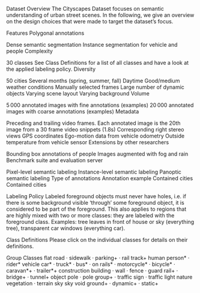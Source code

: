 Dataset Overview
The Cityscapes Dataset focuses on semantic understanding of urban street scenes. In the following, we give an overview on the design choices that were made to target the dataset’s focus.

 

Features
Polygonal annotations

Dense semantic segmentation
Instance segmentation for vehicle and people
Complexity

30 classes
See Class Definitions for a list of all classes and have a look at the applied labeling policy.
Diversity

50 cities
Several months (spring, summer, fall)
Daytime
Good/medium weather conditions
Manually selected frames
Large number of dynamic objects
Varying scene layout
Varying background
Volume

5 000 annotated images with fine annotations (examples)
20 000 annotated images with coarse annotations (examples)
Metadata

Preceding and trailing video frames. Each annotated image is the 20th image from a 30 frame video snippets (1.8s)
Corresponding right stereo views
GPS coordinates
Ego-motion data from vehicle odometry
Outside temperature from vehicle sensor
Extensions by other researchers

Bounding box annotations of people
Images augmented with fog and rain
Benchmark suite and evaluation server

Pixel-level semantic labeling
Instance-level semantic labeling
Panoptic semantic labeling
Type of annotations
Annotation example
Contained cities
Contained cities
 

Labeling Policy
Labeled foreground objects must never have holes, i.e. if there is some background visible ‘through’ some foreground object, it is considered to be part of the foreground. This also applies to regions that are highly mixed with two or more classes: they are labeled with the foreground class. Examples: tree leaves in front of house or sky (everything tree), transparent car windows (everything car).

 

Class Definitions
Please click on the individual classes for details on their definitions.

Group	Classes
flat	road · sidewalk · parking+ · rail track+
human	person* · rider*
vehicle	car* · truck* · bus* · on rails* · motorcycle* · bicycle* · caravan*+ · trailer*+
construction	building · wall · fence · guard rail+ · bridge+ · tunnel+
object	pole · pole group+ · traffic sign · traffic light
nature	vegetation · terrain
sky	sky
void	ground+ · dynamic+ · static+